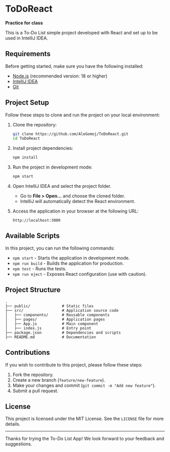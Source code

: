 # ToDoReact
**Practice for class**

This is a To-Do List simple project developed with React and set up to be used in IntelliJ IDEA.

## Requirements

Before getting started, make sure you have the following installed:

- [Node.js](https://nodejs.org/) (recommended version: 18 or higher)
- [IntelliJ IDEA](https://www.jetbrains.com/idea/)
- [Git](https://git-scm.com/)

## Project Setup

Follow these steps to clone and run the project on your local environment:

1. Clone the repository:
   ```bash
   git clone https://github.com/AleGomoj/ToDoReact.git
   cd ToDoReact
   ```

2. Install project dependencies:
   ```bash
   npm install
   ```

3. Run the project in development mode:
   ```bash
   npm start
   ```

4. Open IntelliJ IDEA and select the project folder.
   - Go to **File > Open...** and choose the cloned folder.
   - IntelliJ will automatically detect the React environment.

5. Access the application in your browser at the following URL:
   ```
   http://localhost:3000
   ```

## Available Scripts

In this project, you can run the following commands:

- `npm start` - Starts the application in development mode.
- `npm run build` - Builds the application for production.
- `npm test` - Runs the tests.
- `npm run eject` - Exposes React configuration (use with caution).

## Project Structure

```
.
├── public/              # Static files
├── src/                 # Application source code
│   ├── components/      # Reusable components
│   ├── pages/           # Application pages
│   ├── App.js           # Main component
│   ├── index.js         # Entry point
├── package.json         # Dependencies and scripts
├── README.md            # Documentation
```

## Contributions

If you wish to contribute to this project, please follow these steps:

1. Fork the repository.
2. Create a new branch (`feature/new-feature`).
3. Make your changes and commit (`git commit -m "Add new feature"`).
4. Submit a pull request.

## License

This project is licensed under the MIT License. See the `LICENSE` file for more details.

---

Thanks for trying the To-Do List App! We look forward to your feedback and suggestions.

